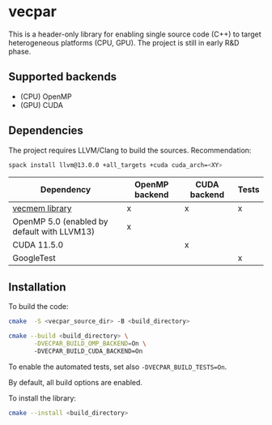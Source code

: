 # vecpar
This is a header-only library for enabling single source code (C++) to target heterogeneous platforms (CPU, GPU). The project is still in early R&D phase.

## Supported backends
<ul>
  <li> (CPU) OpenMP </li>
  <li> (GPU) CUDA </li>
</ul>

## Dependencies
The project requires LLVM/Clang to build the sources. Recommendation:
```sh
spack install llvm@13.0.0 +all_targets +cuda cuda_arch=<XY>
```

| Dependency                                               | OpenMP backend | CUDA backend | Tests |
|----------------------------------------------------------|---|--------------|-------|
| [vecmem library](https://github.com/acts-project/vecmem) | x | x| x     |
| OpenMP 5.0 (enabled by default with LLVM13)              | x | |       |
| CUDA 11.5.0                                              | | x |       |
| GoogleTest                                               | | | x     |


## Installation

To build the code:

```sh
cmake  -S <vecpar_source_dir> -B <build_directory>
```

```sh
cmake --build <build_directory> \
       -DVECPAR_BUILD_OMP_BACKEND=On \ 
       -DVECPAR_BUILD_CUDA_BACKEND=On 
```

To enable the automated tests, set also `-DVECPAR_BUILD_TESTS=On`.

By default, all build options are enabled.

To install the library:

```sh 
cmake --install <build_directory>
```
